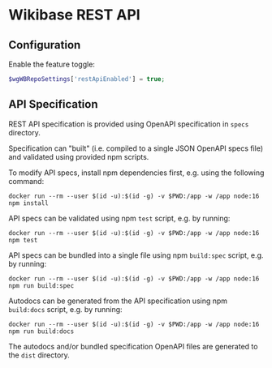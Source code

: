 # Wikibase REST API

## Configuration

Enable the feature toggle:
```php
$wgWBRepoSettings['restApiEnabled'] = true;
```

## API Specification

REST API specification is provided using OpenAPI specification in `specs` directory.

Specification can "built" (i.e. compiled to a single JSON OpenAPI specs file) and validated using provided npm scripts.

To modify API specs, install npm dependencies first, e.g. using the following command:

```
docker run --rm --user $(id -u):$(id -g) -v $PWD:/app -w /app node:16 npm install
```

API specs can be validated using npm `test` script, e.g. by running:

```
docker run --rm --user $(id -u):$(id -g) -v $PWD:/app -w /app node:16 npm test
```

API specs can be bundled into a single file using npm `build:spec` script, e.g. by running:

```
docker run --rm --user $(id -u):$(id -g) -v $PWD:/app -w /app node:16 npm run build:spec
```

Autodocs can be generated from the API specification using npm `build:docs` script, e.g. by running:

```
docker run --rm --user $(id -u):$(id -g) -v $PWD:/app -w /app node:16 npm run build:docs
```

The autodocs and/or bundled specification OpenAPI files are generated to the `dist` directory.
